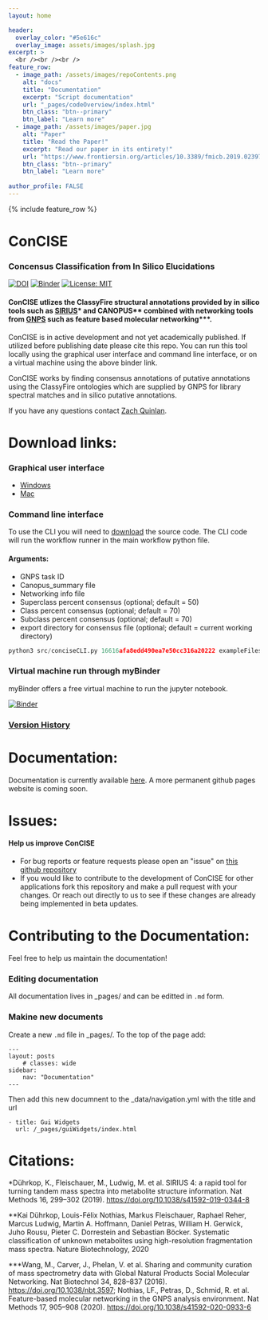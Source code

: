 ```yaml
---
layout: home

header:
  overlay_color: "#5e616c"
  overlay_image: assets/images/splash.jpg
excerpt: >
  <br /><br /><br />
feature_row:
  - image_path: /assets/images/repoContents.png
    alt: "docs"
    title: "Documentation"
    excerpt: "Script documentation"
    url: "_pages/codeOverview/index.html"
    btn_class: "btn--primary"
    btn_label: "Learn more"
  - image_path: /assets/images/paper.jpg
    alt: "Paper"
    title: "Read the Paper!"
    excerpt: "Read our paper in its entirety!"
    url: "https://www.frontiersin.org/articles/10.3389/fmicb.2019.02397/"
    btn_class: "btn--primary"
    btn_label: "Learn more"    
    
author_profile: FALSE  
---
```


{% include feature_row %}

# ConCISE 
### Concensus Classification from In Silico Elucidations 
[![DOI](https://zenodo.org/badge/366236409.svg)](https://zenodo.org/badge/latestdoi/366236409) [![Binder](https://mybinder.org/badge_logo.svg)](https://mybinder.org/v2/gh/Zquinlan/conCISE/HEAD?labpath=src%2FconciseBinder.ipynb) [![License: MIT](https://img.shields.io/badge/License-MIT-yellow.svg)](https://github.com/Zquinlan/conCISE/blob/master/LICENSE.txt) 
<br>
#### ConCISE utlizes the ClassyFire structural annotations provided by in silico tools such as [SIRIUS](https://bio.informatik.uni-jena.de/software/)* and CANOPUS** combined with networking tools from [GNPS](https://gnps.ucsd.edu/ProteoSAFe/static/gnps-splash.jsp) such as feature based molecular networking***.



ConCISE is in active development and not yet academically published. If utilized before publishing date please cite this repo. You can run this tool locally using the graphical user interface and command line interface, or on a virtual machine using the above binder link.

ConCISE works by finding consensus annotations of putative annotations using the ClassyFire ontologies which are supplied by GNPS for library spectral matches and in silico putative annotations. 

If you have any questions contact [Zach Quinlan](mailto:zquinlan@gmail.com).


# Download links:
### Graphical user interface
- [Windows](https://github.com/Zquinlan/conCISE/releases/download/v1.1.0/conciseGui.exe)
- [Mac](https://github.com/Zquinlan/conCISE/releases/download/v1.1.0/conCISEGui)

### Command line interface
To use the CLI you will need to [download](https://github.com/zquinlan/concise/releases) the source code. The CLI code will run the workflow runner in the main workflow python file.

#### Arguments:
- GNPS task ID
- Canopus_summary file
- Networking info file
- Superclass percent consensus (optional; default = 50)
- Class percent consensus (optional; default = 70)
- Subclass percent consensus (optional; default = 70)
- export directory for consensus file (optional; default = current working directory)

```Python
python3 src/conciseCLI.py 16616afa8edd490ea7e50cc316a20222 exampleFiles/canopus_summary.tsv exampleFiles/Node_info.tsv
```

### Virtual machine run through myBinder
myBinder offers a free virtual machine to run the jupyter notebook.

[![Binder](https://mybinder.org/badge_logo.svg)](https://mybinder.org/v2/gh/Zquinlan/conCISE/HEAD?labpath=src%2FconciseBinder.ipynb)


### [Version History](https://github.com/zquinlan/concise/releases)

# Documentation:
Documentation is currently available [here](https://github.com/Zquinlan/conCISE/tree/gh-pages/docs). A more permanent github pages website is coming soon.

# Issues:
#### Help us improve ConCISE

- For bug reports or feature requests please open an "issue" on [this github repository](https://github.com/Zquinlan/conCISE/issues) 
- If you would like to contribute to the development of ConCISE for other applications fork this repository and make a pull request with your changes. Or reach out directly to us to see if these changes are already being implemented in beta updates.

# Contributing to the Documentation:
Feel free to help us maintain the documentation!

### Editing documentation
All documentation lives in _pages/ and can be editted in ``` .md ``` form.

### Makine new documents
Create a new ``` .md ``` file in _pages/. To the top of the page add:
```
---
layout: posts
    # classes: wide
sidebar:
    nav: "Documentation"
---
```
Then add this new documnent to the _data/navigation.yml with the title and url
```
- title: Gui Widgets
  url: /_pages/guiWidgets/index.html
```

# Citations:

*Dührkop, K., Fleischauer, M., Ludwig, M. et al. SIRIUS 4: a rapid tool for turning tandem mass spectra into metabolite structure information. Nat Methods 16, 299–302 (2019). https://doi.org/10.1038/s41592-019-0344-8

**Kai Dührkop, Louis-Félix Nothias, Markus Fleischauer, Raphael Reher, Marcus Ludwig, Martin A. Hoffmann, Daniel Petras, William H. Gerwick, Juho Rousu, Pieter C. Dorrestein and Sebastian Böcker. Systematic classification of unknown metabolites using high-resolution fragmentation mass spectra. Nature Biotechnology, 2020

***Wang, M., Carver, J., Phelan, V. et al. Sharing and community curation of mass spectrometry data with Global Natural Products Social Molecular Networking. Nat Biotechnol 34, 828–837 (2016). https://doi.org/10.1038/nbt.3597; Nothias, LF., Petras, D., Schmid, R. et al. Feature-based molecular networking in the GNPS analysis environment. Nat Methods 17, 905–908 (2020). https://doi.org/10.1038/s41592-020-0933-6
